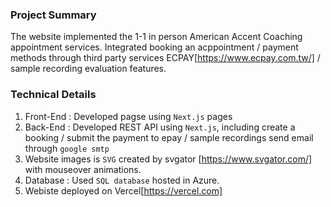 ### Project Summary

 The website implemented the 1-1 in person American Accent Coaching appointment services. Integrated booking an acppointment / payment methods through third party services ECPAY[https://www.ecpay.com.tw/] / sample recording evaluation features.

### Technical Details

1. Front-End : Developed pagse using `Next.js` pages
2. Back-End : Developed REST API using `Next.js`, including create a booking / submit the payment to epay / sample recordings send email through `google smtp` 
3. Website images is `SVG` created by svgator [https://www.svgator.com/] with mouseover animations.
4. Database : Used `SQL database` hosted in Azure.
5. Webiste deployed on Vercel[https://vercel.com] 









